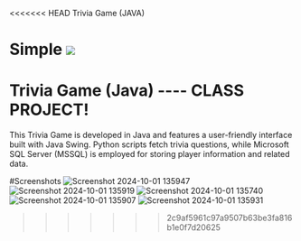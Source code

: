 <<<<<<< HEAD
Trivia Game (JAVA)

Simple 
![](image.png)
=======
# Trivia Game (Java) ---- CLASS PROJECT!

This Trivia Game is developed in Java and features a user-friendly interface built with Java Swing. Python scripts fetch trivia questions, while Microsoft SQL Server (MSSQL) is employed for storing player information and related data.

#Screenshots
![Screenshot 2024-10-01 135947](https://github.com/user-attachments/assets/876ea4b2-3f5c-4d99-a4c2-8772dae60f05)
![Screenshot 2024-10-01 135919](https://github.com/user-attachments/assets/4a14c575-6c50-4739-8ded-a88d792f9842)
![Screenshot 2024-10-01 135740](https://github.com/user-attachments/assets/d9ca6aeb-c6fa-4416-ad76-34a4f487ec61)
![Screenshot 2024-10-01 135907](https://github.com/user-attachments/assets/234f42cc-bcd8-47ae-99d0-48a62c1b77da)
![Screenshot 2024-10-01 135931](https://github.com/user-attachments/assets/65099363-a721-41b7-995b-6c26c468e531)
>>>>>>> 2c9af5961c97a9507b63be3fa816b1e0f7d20625
